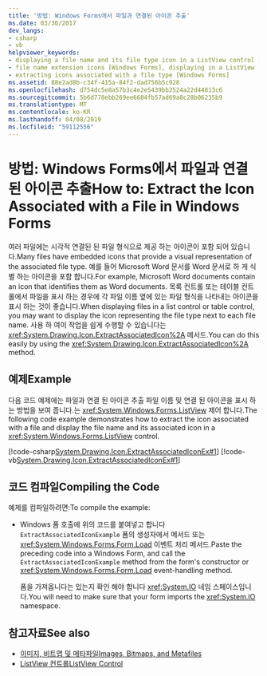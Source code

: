 ```yaml
---
title: '방법: Windows Forms에서 파일과 연결된 아이콘 추출'
ms.date: 03/30/2017
dev_langs:
- csharp
- vb
helpviewer_keywords:
- displaying a file name and its file type icon in a ListView control [Windows Forms]
- file name extension icons [Windows Forms], displaying in a ListView
- extracting icons associated with a file type [Windows Forms]
ms.assetid: 88e2ad8b-c34f-415a-84f2-dad756b5c928
ms.openlocfilehash: d754dc5e8a57b3c4e2e5439bb2524a22d44813c6
ms.sourcegitcommit: 5b6d778ebb269ee6684fb57ad69a8c28b06235b9
ms.translationtype: MT
ms.contentlocale: ko-KR
ms.lasthandoff: 04/08/2019
ms.locfileid: "59112556"
---
```

# <a name="how-to-extract-the-icon-associated-with-a-file-in-windows-forms"></a><span data-ttu-id="5d2b5-102">방법: Windows Forms에서 파일과 연결된 아이콘 추출</span><span class="sxs-lookup"><span data-stu-id="5d2b5-102">How to: Extract the Icon Associated with a File in Windows Forms</span></span>
<span data-ttu-id="5d2b5-103">여러 파일에는 시각적 연결된 된 파일 형식으로 제공 하는 아이콘이 포함 되어 있습니다.</span><span class="sxs-lookup"><span data-stu-id="5d2b5-103">Many files have embedded icons that provide a visual representation of the associated file type.</span></span> <span data-ttu-id="5d2b5-104">예를 들어 Microsoft Word 문서를 Word 문서로 하 게 식별 하는 아이콘을 포함 합니다.</span><span class="sxs-lookup"><span data-stu-id="5d2b5-104">For example, Microsoft Word documents contain an icon that identifies them as Word documents.</span></span> <span data-ttu-id="5d2b5-105">목록 컨트롤 또는 테이블 컨트롤에서 파일을 표시 하는 경우에 각 파일 이름 옆에 있는 파일 형식을 나타내는 아이콘을 표시 하는 것이 좋습니다.</span><span class="sxs-lookup"><span data-stu-id="5d2b5-105">When displaying files in a list control or table control, you may want to display the icon representing the file type next to each file name.</span></span> <span data-ttu-id="5d2b5-106">사용 하 여이 작업을 쉽게 수행할 수 있습니다는 <xref:System.Drawing.Icon.ExtractAssociatedIcon%2A> 메서드.</span><span class="sxs-lookup"><span data-stu-id="5d2b5-106">You can do this easily by using the <xref:System.Drawing.Icon.ExtractAssociatedIcon%2A> method.</span></span>  
  
## <a name="example"></a><span data-ttu-id="5d2b5-107">예제</span><span class="sxs-lookup"><span data-stu-id="5d2b5-107">Example</span></span>  
 <span data-ttu-id="5d2b5-108">다음 코드 예제에는 파일과 연결 된 아이콘 추출 파일 이름 및 연결 된 아이콘을 표시 하는 방법을 보여 줍니다.는 <xref:System.Windows.Forms.ListView> 제어 합니다.</span><span class="sxs-lookup"><span data-stu-id="5d2b5-108">The following code example demonstrates how to extract the icon associated with a file and display the file name and its associated icon in a <xref:System.Windows.Forms.ListView> control.</span></span>  
  
 [!code-csharp[System.Drawing.Icon.ExtractAssociatedIconEx#1](~/samples/snippets/csharp/VS_Snippets_Winforms/System.Drawing.Icon.ExtractAssociatedIconEx/CS/Form1.cs#1)]
 [!code-vb[System.Drawing.Icon.ExtractAssociatedIconEx#1](~/samples/snippets/visualbasic/VS_Snippets_Winforms/System.Drawing.Icon.ExtractAssociatedIconEx/VB/Form1.vb#1)]  
  
## <a name="compiling-the-code"></a><span data-ttu-id="5d2b5-109">코드 컴파일</span><span class="sxs-lookup"><span data-stu-id="5d2b5-109">Compiling the Code</span></span>  
 <span data-ttu-id="5d2b5-110">예제를 컴파일하려면:</span><span class="sxs-lookup"><span data-stu-id="5d2b5-110">To compile the example:</span></span>  
  
-   <span data-ttu-id="5d2b5-111">Windows 폼 호출에 위의 코드를 붙여넣고 합니다 `ExtractAssociatedIconExample` 폼의 생성자에서 메서드 또는 <xref:System.Windows.Forms.Form.Load> 이벤트 처리 메서드.</span><span class="sxs-lookup"><span data-stu-id="5d2b5-111">Paste the preceding code into a Windows Form, and call the `ExtractAssociatedIconExample` method from the form's constructor or <xref:System.Windows.Forms.Form.Load> event-handling method.</span></span>  
  
     <span data-ttu-id="5d2b5-112">폼을 가져옵니다는 있는지 확인 해야 합니다 <xref:System.IO> 네임 스페이스입니다.</span><span class="sxs-lookup"><span data-stu-id="5d2b5-112">You will need to make sure that your form imports the <xref:System.IO> namespace.</span></span>  
  
## <a name="see-also"></a><span data-ttu-id="5d2b5-113">참고자료</span><span class="sxs-lookup"><span data-stu-id="5d2b5-113">See also</span></span>

- [<span data-ttu-id="5d2b5-114">이미지, 비트맵 및 메타파일</span><span class="sxs-lookup"><span data-stu-id="5d2b5-114">Images, Bitmaps, and Metafiles</span></span>](images-bitmaps-and-metafiles.md)
- [<span data-ttu-id="5d2b5-115">ListView 컨트롤</span><span class="sxs-lookup"><span data-stu-id="5d2b5-115">ListView Control</span></span>](../controls/listview-control-windows-forms.md)
